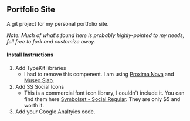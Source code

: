 ## Portfolio Site

A git project for my personal portfolio site.

*Note: Much of what's found here is probably highly-pointed to my needs, fell free to fork and customize away.*

#### Install Instructions
1. Add TypeKit libraries
	* I had to remove this compenent. I am using [Proxima Nova](https://typekit.com/fonts/proxima-nova) and [Museo Slab](https://typekit.com/fonts/museo-slab).
2. Add SS Social Icons
	* This is a commercial font icon library, I couldn't include it. You can find them here [Symbolset - Social Regular](http://symbolset.com/icons/social-regular). They are only $5 and worth it.
3. Add your Google Analtyics code.